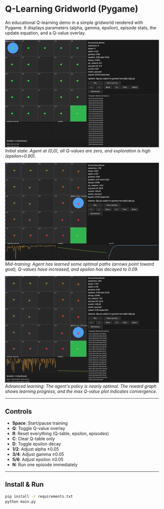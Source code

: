 # Q-Learning Gridworld (Pygame)

An educational Q-learning demo in a simple gridworld rendered with Pygame. It displays parameters (alpha, gamma, epsilon), episode stats, the update equation, and a Q-value overlay.

![Q-Learning Demo - Initial State](assets/a.png)
*Initial state: Agent at (0,0), all Q-values are zero, and exploration is high (epsilon=0.90).*

![Q-Learning Demo - Mid-Training](assets/b.png)
*Mid-training: Agent has learned some optimal paths (arrows point toward goal), Q-values have increased, and epsilon has decayed to 0.09.*

![Q-Learning Demo - Advanced Learning](assets/c.png)
*Advanced learning: The agent's policy is nearly optimal. The reward graph shows learning progress, and the max Q-value plot indicates convergence.*

---

## Controls

- **Space**: Start/pause training
- **Q**: Toggle Q-value overlay
- **R**: Reset everything (Q-table, epsilon, episodes)
- **C**: Clear Q-table only
- **D**: Toggle epsilon decay
- **1/2**: Adjust alpha ±0.05
- **3/4**: Adjust gamma ±0.05
- **5/6**: Adjust epsilon ±0.05
- **N**: Run one episode immediately

---

## Install & Run

```bash
pip install -r requirements.txt
python main.py